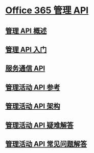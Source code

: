 # [Office 365 管理 API](index.md)
## [管理 API 概述](office-365-management-apis-overview.md)
## [管理 API 入门](get-started-with-office-365-management-apis.md)
## [服务通信 API](office-365-service-communications-api-reference.md)
## [管理活动 API 参考](office-365-management-activity-api-reference.md)
## [管理活动 API 架构](office-365-management-activity-api-schema.md)
## [管理活动 API 疑难解答](troubleshooting-the-office-365-management-activity-api.md)
## [管理活动 API 常见问题解答](office-365-management-activity-api-faq.md)
